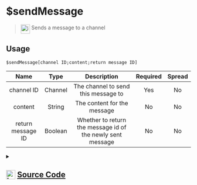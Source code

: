 # $sendMessage
> <img align="top" src="https://upload.wikimedia.org/wikipedia/commons/thumb/e/e4/Infobox_info_icon.svg/160px-Infobox_info_icon.svg.png?20150409153300" alt="image" width="25" height="auto"> Sends a message to a channel
## Usage
```
$sendMessage[channel ID;content;return message ID]
```
| Name | Type | Description | Required | Spread
| :---: | :---: | :---: | :---: | :---: |
channel ID | Channel | The channel to send this message to | Yes | No
content | String | The content for the message | No | No
return message ID | Boolean | Whether to return the message id of the newly sent message | No | No
<details>
<summary>
    
## <img align="top" src="https://cdn4.iconfinder.com/data/icons/iconsimple-logotypes/512/github-512.png" alt="image" width="25" height="auto">  [Source Code](https://github.com/tryforge/ForgeScript-V2/blob/main/src/native/sendMessage.ts)
    
</summary>
    
```ts
import { BaseChannel, Message } from "discord.js"
import { ArgType, NativeFunction, Return } from "../structures"

export default new NativeFunction({
    name: "$sendMessage",
    description: "Sends a message to a channel",
    unwrap: true,
    args: [
        {
            name: "channel ID",
            description: "The channel to send this message to",
            required: true,
            type: ArgType.Channel,
            rest: false,
            check: (i: BaseChannel) => i.isTextBased()
        },
        {
            name: "content",
            description: "The content for the message",
            type: ArgType.String,
            rest: false
        },
        {
            name: "return message ID",
            description: "Whether to return the message id of the newly sent message",
            rest: false,
            type: ArgType.Boolean
        }
    ],
    brackets: true,
    async execute(ctx, [ channel, content, returnMessageID ]) {
        ctx.container.content = content ?? undefined
        const msg = await ctx.container.send<Message<true>>(channel)
        ctx.container.reset()
        return Return.success(returnMessageID ? msg?.id : undefined)
    },
})
```
    
</details>